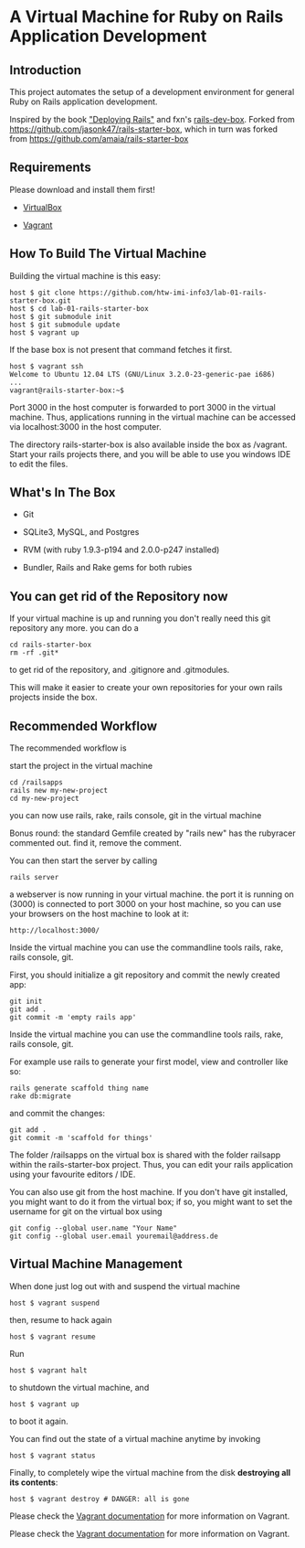 # A Virtual Machine for Ruby on Rails Application Development

## Introduction

This project automates the setup of a development environment for general Ruby on Rails application development.

Inspired by the book ["Deploying Rails"](http://pragprog.com/book/cbdepra/deploying-rails) and fxn's [rails-dev-box](https://github.com/rails/rails-dev-box). Forked from https://github.com/jasonk47/rails-starter-box, which in turn was forked from https://github.com/amaia/rails-starter-box

## Requirements

Please download and install them first!

* [VirtualBox](https://www.virtualbox.org)

* [Vagrant](http://vagrantup.com)

## How To Build The Virtual Machine

Building the virtual machine is this easy:

    host $ git clone https://github.com/htw-imi-info3/lab-01-rails-starter-box.git
    host $ cd lab-01-rails-starter-box
    host $ git submodule init
    host $ git submodule update
    host $ vagrant up

If the base box is not present that command fetches it first.

    host $ vagrant ssh
    Welcome to Ubuntu 12.04 LTS (GNU/Linux 3.2.0-23-generic-pae i686)
    ...
    vagrant@rails-starter-box:~$

Port 3000 in the host computer is forwarded to port 3000 in the virtual machine.
Thus, applications running in the virtual machine can be accessed via localhost:3000 in the host computer.

The directory rails-starter-box is also available inside the box as /vagrant.
Start your rails projects there, and you will be able to use you windows IDE to
edit the files.

## What's In The Box

* Git

* SQLite3, MySQL, and Postgres

* RVM (with ruby 1.9.3-p194 and 2.0.0-p247 installed)

* Bundler, Rails and Rake gems for both rubies

## You can get rid of the Repository now

If your virtual machine is up and running you don't really need
this git repository any more.  you can do a

    cd rails-starter-box
	rm -rf .git*

to get rid of the repository, and .gitignore and .gitmodules.

This will make it easier to create your own repositories for your own rails projects
inside the box.


## Recommended Workflow

The recommended workflow is

start the project in the virtual machine

    cd /railsapps
    rails new my-new-project
    cd my-new-project

you can now use rails, rake, rails console, git in the virtual machine

Bonus round: the standard Gemfile created by "rails new" has
the rubyracer commented out.  find it, remove the comment.

You can then start the server by calling

    rails server

a webserver is now running in your virtual machine.
the port it is running on (3000) is connected to port 3000 on
your host machine, so you can use  your browsers on the host machine to look at it:

    http://localhost:3000/

Inside the virtual machine you can  use the commandline tools rails, rake, rails console, git.

First, you should initialize a git repository and commit the newly created app:

    git init
    git add .
    git commit -m 'empty rails app'

Inside the virtual machine you can  use the commandline tools rails, rake, rails console, git.

For example use rails to generate your first model, view and controller like so:

    rails generate scaffold thing name
    rake db:migrate

and commit the changes:

    git add .
    git commit -m 'scaffold for things'

The folder /railsapps on the virtual box is shared with the folder railsapp within the rails-starter-box project. Thus, you can edit your rails application using your favourite editors / IDE.

You can also use git from the host machine. If you don't have git installed, you might want to do it from the virtual box; if so, you might want to set the username for git on the virtual box using

    git config --global user.name "Your Name"
    git config --global user.email youremail@address.de


## Virtual Machine Management

When done just log out with and suspend the virtual machine

    host $ vagrant suspend

then, resume to hack again

    host $ vagrant resume

Run

    host $ vagrant halt

to shutdown the virtual machine, and

    host $ vagrant up

to boot it again.

You can find out the state of a virtual machine anytime by invoking

    host $ vagrant status

Finally, to completely wipe the virtual machine from the disk **destroying all its contents**:

    host $ vagrant destroy # DANGER: all is gone

Please check the [Vagrant documentation](http://docs.vagrantup.com/v2/) for more information on Vagrant.


Please check the [Vagrant documentation](http://docs.vagrantup.com/v2/) for more information on Vagrant.

